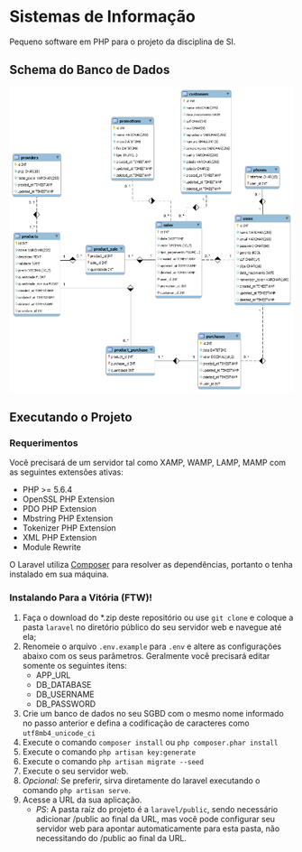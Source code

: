 # Sistemas de Informação

Pequeno software em PHP para o projeto da disciplina de SI.

## Schema do Banco de Dados

![Banco de Dados Bitesbar](/analysis/bitesbar_schema.png)

## Executando o Projeto

### Requerimentos

Você precisará de um servidor tal como XAMP, WAMP, LAMP, MAMP com as seguintes 
extensões ativas:

* PHP >= 5.6.4
* OpenSSL PHP Extension
* PDO PHP Extension
* Mbstring PHP Extension
* Tokenizer PHP Extension
* XML PHP Extension
* Module Rewrite

O Laravel utiliza [Composer](https://getcomposer.org/) para resolver as 
dependências, portanto o tenha instalado em sua máquina.

### Instalando Para a Vitória (FTW)!

1. Faça o download do *.zip deste repositório ou use `git clone` e coloque a 
pasta `laravel` no diretório público do seu servidor web e navegue até ela;
2. Renomeie o arquivo `.env.example` para `.env` e altere as configurações 
abaixo com os seus parâmetros. Geralmente você precisará editar somente os 
seguintes itens:
    - APP_URL
    - DB_DATABASE
    - DB_USERNAME
    - DB_PASSWORD
3. Crie um banco de dados no seu SGBD com o mesmo nome informado no passo 
anterior e defina a codificação de caracteres como `utf8mb4_unicode_ci`
4. Execute o comando `composer install` ou `php composer.phar install`
5. Execute o comando `php artisan key:generate`
6. Execute o comando `php artisan migrate --seed`
7. Execute o seu servidor web.
8. *Opcional:* Se preferir, sirva diretamente do laravel executando o comando 
`php artisan serve`.
9. Acesse a URL da sua aplicação.
    - *PS*: A pasta raíz do projeto é a `laravel/public`, sendo necessário 
    adicionar /public ao final da URL, mas você pode configurar seu servidor 
    web para apontar automaticamente para esta pasta, não necessitando do 
    /public ao final da URL.
